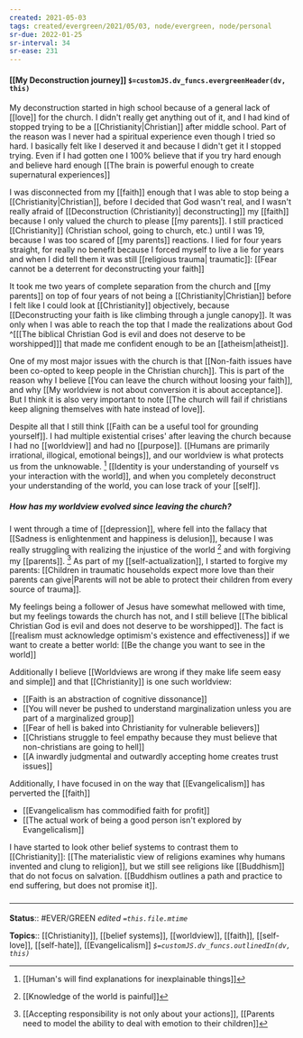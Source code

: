 ```yaml
---
created: 2021-05-03
tags: created/evergreen/2021/05/03, node/evergreen, node/personal
sr-due: 2022-01-25
sr-interval: 34
sr-ease: 231
---
```


#### [[My Deconstruction journey]] `$=customJS.dv_funcs.evergreenHeader(dv, this)`

My deconstruction started in high school because of a general lack of [[love]] for the church. I didn't really get anything out of it, and I had kind of stopped trying to be a [[Christianity|Christian]] after middle school. Part of the reason was I never had a spiritual experience even though I tried so hard. I basically felt like I deserved it and because I didn't get it I stopped trying. Even if I had gotten one I 100% believe that if you try hard enough and believe hard enough [[The brain is powerful enough to create supernatural experiences]] 

I was disconnected from my [[faith]] enough that I was able to stop being a [[Christianity|Christian]], before I decided that God wasn't real, and I wasn't really afraid of [[Deconstruction (Christianity)| deconstructing]] my [[faith]] because I only valued the church to please [[my parents]].  I still practiced [[Christianity]] (Christian school, going to church, etc.) until I was 19, because I was too scared of [[my parents]] reactions. I lied for four years straight, for really no benefit because I forced myself to live a lie for years and when I did tell them it was still [[religious trauma| traumatic]]: [[Fear cannot be a deterrent for deconstructing your faith]]

It took me two years of complete separation from the church and [[my parents]] on top of four years of not being a [[Christianity|Christian]] before I felt like I could look at [[Christianity]] objectively, because [[Deconstructing your faith is like climbing through a jungle canopy]]. It was only when I was able to reach the top that I made the realizations about God 
^[[[The biblical Christian God is evil and does not deserve to be worshipped]]]
 that made me confident enough to be an [[atheism|atheist]].

One of my most major issues with the church is that [[Non-faith issues have been co-opted to keep people in the Christian church]]. This is part of the reason why I believe [[You can leave the church without loosing your faith]], and why [[My worldview is not about conversion it is about acceptance]]. But I think it is also very important to note [[The church will fail if christians keep aligning themselves with hate instead of love]].

Despite all that I still think [[Faith can be a useful tool for grounding yourself]]. I had multiple existential crises' after leaving the church because I had no [[worldview]] and had no [[purpose]].  [[Humans are primarily irrational, illogical, emotional beings]], and our worldview is what protects us from the unknowable. [^1]  [[Identity is your understanding of yourself vs your interaction with the world]], and when you completely deconstruct your understanding of the world, you can lose track of your [[self]].

[^1]:  [[Human's will find explanations for inexplainable things]]

##### How has my worldview evolved since leaving the church?

I went through a time of [[depression]], where fell into the fallacy that [[Sadness is enlightenment and happiness is delusion]], because I was really struggling with realizing the injustice of the world [^2] and with forgiving my [[parents]]. [^3] As part of my [[self-actualization]], I started to forgive my parents: [[Children in traumatic households expect more love than their parents can give|Parents will not be able to protect their children from every source of trauma]].

[^2]: [[Knowledge of the world is painful]]
[^3]: [[Accepting responsibility is not only about your actions]], [[Parents need to model the ability to deal with emotion to their children]]


My feelings being a follower of Jesus have somewhat mellowed with time, but my feelings towards the church has not, and I still believe [[The biblical Christian God is evil and does not deserve to be worshipped]].
The fact is [[realism must acknowledge optimism's existence and effectiveness]] if we want to create a better world: [[Be the change you want to see in the world]]

Additionally I believe [[Worldviews are wrong if they make life seem easy and simple]] and that [[Christianity]] is one such worldview:
- [[Faith is an abstraction of cognitive dissonance]]
- [[You will never be pushed to understand marginalization unless you are part of a marginalized group]]
- [[Fear of hell is baked into Christianity for vulnerable believers]]
- [[Christians struggle to feel empathy because they must believe that non-christians are going to hell]] 
- [[A inwardly judgmental and outwardly accepting home creates trust issues]]

Additionally, I have focused in on the way that [[Evangelicalism]] has perverted the [[faith]]
- [[Evangelicalism has commodified faith for profit]]
- [[The actual work of being a good person isn't explored by Evangelicalism]]

I have started to look other belief systems to contrast them to [[Christianity]]:
[[The materialistic view of religions examines why humans invented and clung to religion]], but we still see religions like [[Buddhism]] that do not focus on salvation. [[Buddhism outlines a path and practice to end suffering, but does not promise it]].

### <hr class="footnote"/>

**Status**:: #EVER/GREEN
*edited `=this.file.mtime`*

**Topics**:: [[Christianity]], [[belief systems]], [[worldview]], [[faith]], [[self-love]], [[self-hate]], [[Evangelicalism]]
*`$=customJS.dv_funcs.outlinedIn(dv, this)`*

